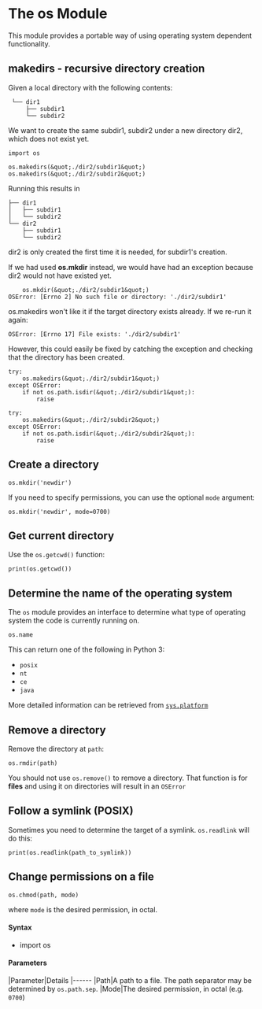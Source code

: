 # The os Module


This module provides a portable way of using operating system dependent functionality.



## makedirs - recursive directory creation


Given a local directory with the following contents:

```
 └── dir1
     ├── subdir1
     └── subdir2

```

We want to create the same subdir1, subdir2 under a new directory dir2, which does not exist yet.

```
import os

os.makedirs(&quot;./dir2/subdir1&quot;)
os.makedirs(&quot;./dir2/subdir2&quot;)

```

Running this results in

```
├── dir1
│   ├── subdir1
│   └── subdir2
└── dir2
    ├── subdir1
    └── subdir2

```

dir2 is only created the first time it is needed, for subdir1's creation.

If we had used **os.mkdir** instead, we would have had an exception because dir2 would not have existed yet.

```
    os.mkdir(&quot;./dir2/subdir1&quot;)
OSError: [Errno 2] No such file or directory: './dir2/subdir1'

```

os.makedirs won't like it if the target directory exists already.  If we re-run it again:

```
OSError: [Errno 17] File exists: './dir2/subdir1'

```

However, this could easily be fixed by catching the exception and checking that the directory has been created.

```
try:
    os.makedirs(&quot;./dir2/subdir1&quot;)
except OSError:
    if not os.path.isdir(&quot;./dir2/subdir1&quot;):
        raise

try:
    os.makedirs(&quot;./dir2/subdir2&quot;)
except OSError:
    if not os.path.isdir(&quot;./dir2/subdir2&quot;):
        raise

```



## Create a directory


```
os.mkdir('newdir')

```

If you need to specify permissions, you can use the optional `mode` argument:

```
os.mkdir('newdir', mode=0700)

```



## Get current directory


Use the `os.getcwd()` function:

```
print(os.getcwd())

```



## Determine the name of the operating system


The `os` module provides an interface to determine what type of operating system the code is currently running on.

```
os.name

```

This can return one of the following in Python 3:

- `posix`
- `nt`
- `ce`
- `java`

More detailed information can be retrieved from [`sys.platform`](https://docs.python.org/3/library/sys.html#sys.platform)



## Remove a directory


Remove the directory at `path`:

```
os.rmdir(path)

```

You should not use `os.remove()` to remove a directory. That function is for **files** and using it on directories will result in an `OSError`



## Follow a symlink (POSIX)


Sometimes you need to determine the target of a symlink. `os.readlink` will do this:

```
print(os.readlink(path_to_symlink))

```



## Change permissions on a file


```
os.chmod(path, mode)

```

where `mode` is the desired permission, in octal.



#### Syntax


- import os



#### Parameters


|Parameter|Details
|------
|Path|A path to a file. The path separator may be determined by `os.path.sep`.
|Mode|The desired permission, in octal (e.g. `0700`)

